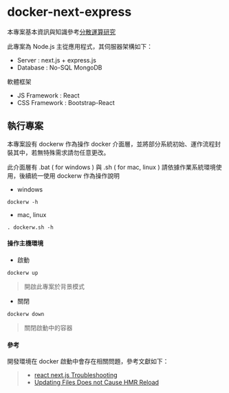 # docker-next-express

本專案基本資訊與知識參考[分散運算研究](https://github.com/eastmoon/Research-DistributionCalculation)

此專案為 Node.js 主從應用程式，其伺服器架構如下：

+ Server : next.js + express.js
+ Database : No-SQL MongoDB

軟體框架

+ JS Framework : React
+ CSS Framework : Bootstrap-React

## 執行專案

本專案設有 dockerw 作為操作 docker 介面層，並將部分系統初始、運作流程封裝其中，若無特殊需求請勿任意更改。

此介面層有 .bat ( for windows ) 與 .sh ( for mac, linux ) 請依據作業系統環境使用，後續統一使用 dockerw 作為操作說明

+ windows
```
dockerw -h
```

+ mac, linux
```
. dockerw.sh -h
```

#### 操作主機環境

+ 啟動
```
dockerw up
```
> 開啟此專案於背景模式

+ 關閉
```
dockerw down
```
> 關閉啟動中的容器

#### 參考

開發環境在 docker 啟動中會存在相關問題，參考文獻如下：
> + [react next.js Troubleshooting](https://github.com/pedromagalhaes/react-nextjs#troubleshooting)
> + [Updating Files Does not Cause HMR Reload](https://github.com/facebook/create-react-app/issues/659)
